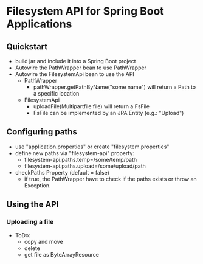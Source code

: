 # Filesystem API for Spring Boot Applications

## Quickstart
* build jar and include it into a Spring Boot project
* Autowire the PathWrapper bean to use PathWrapper
* Autowire the FilesystemApi bean to use the API
  * PathWrapper
    * pathWrapper.getPathByName("some name") will return a Path to a specific location
  * FilesystemApi
    * uploadFile(Multipartfile file) will return a FsFile
    * FsFile can be implemented by an JPA Entity (e.g.: "Upload")

## Configuring paths

* use "application.properties" or create "filesystem.properties"
* define new paths via "filesystem-api" property:
  * filesystem-api.paths.temp=/some/temp/path
  * filesystem-api.paths.upload=/some/upload/path
* checkPaths Property (default = false)
  * if true, the PathWrapper have to check if the paths exists or throw an Exception.

## Using the API


### Uploading a file


* ToDo:
  * copy and move
  * delete
  * get file as ByteArrayResource
